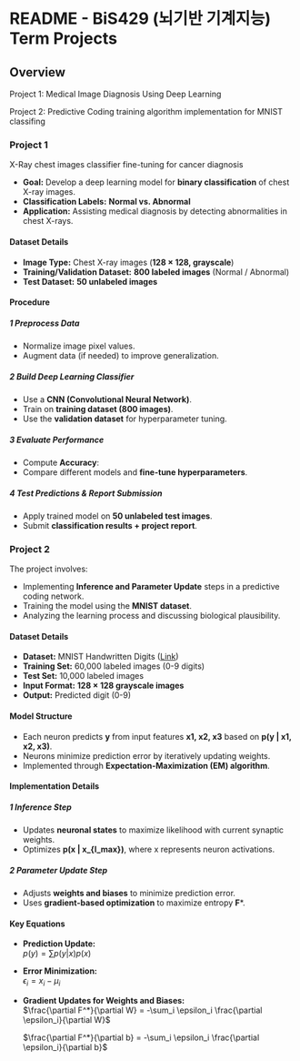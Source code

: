 # **README - BiS429 (뇌기반 기계지능) Term Projects**
## **Overview**
Project 1: Medical Image Diagnosis Using Deep Learning

Project 2: Predictive Coding training algorithm implementation for MNIST classifing

### **Project 1**
X-Ray chest images classifier fine-tuning for cancer diagnosis
- **Goal:** Develop a deep learning model for **binary classification** of chest X-ray images.  
- **Classification Labels:** **Normal vs. Abnormal**
- **Application:** Assisting medical diagnosis by detecting abnormalities in chest X-rays.

#### **Dataset Details**
- **Image Type:** Chest X-ray images (**128 × 128, grayscale**)  
- **Training/Validation Dataset:** **800 labeled images** (Normal / Abnormal)  
- **Test Dataset:** **50 unlabeled images**

####  **Procedure**
##### **1️ Preprocess Data**
- Normalize image pixel values.  
- Augment data (if needed) to improve generalization.  

##### **2️ Build Deep Learning Classifier**
- Use a **CNN (Convolutional Neural Network)**.  
- Train on **training dataset (800 images)**.  
- Use the **validation dataset** for hyperparameter tuning.  

##### **3️ Evaluate Performance**
- Compute **Accuracy**:  
- Compare different models and **fine-tune hyperparameters**.  

##### **4️ Test Predictions & Report Submission**
- Apply trained model on **50 unlabeled test images**.  
- Submit **classification results + project report**.

### **Project 2**
The project involves:
- Implementing **Inference and Parameter Update** steps in a predictive coding network.
- Training the model using the **MNIST dataset**.
- Analyzing the learning process and discussing biological plausibility.

#### **Dataset Details**
- **Dataset:** MNIST Handwritten Digits ([Link](http://yann.lecun.com/exdb/mnist/))
- **Training Set:** 60,000 labeled images (0-9 digits)
- **Test Set:** 10,000 labeled images
- **Input Format:** **128 × 128 grayscale images**
- **Output:** Predicted digit (0-9)

#### **Model Structure**
- Each neuron predicts **y** from input features **x1, x2, x3** based on **p(y | x1, x2, x3)**.
- Neurons minimize prediction error by iteratively updating weights.
- Implemented through **Expectation-Maximization (EM) algorithm**.

#### **Implementation Details**
##### **1️ Inference Step**
- Updates **neuronal states** to maximize likelihood with current synaptic weights.
- Optimizes **p(x | x_{l_max})**, where x represents neuron activations.

##### **2️ Parameter Update Step**
- Adjusts **weights and biases** to minimize prediction error.
- Uses **gradient-based optimization** to maximize entropy **F***.

#### **Key Equations**
- **Prediction Update:**  
  $p(y) = \sum p(y | x) p(x)$
- **Error Minimization:**  
  $\epsilon_i = x_i - \mu_i$
- **Gradient Updates for Weights and Biases:**  
  $\frac{\partial F^*}{\partial W} = -\sum_i \epsilon_i \frac{\partial \epsilon_i}{\partial W}$
  
  $\frac{\partial F^*}{\partial b} = -\sum_i \epsilon_i \frac{\partial \epsilon_i}{\partial b}$
